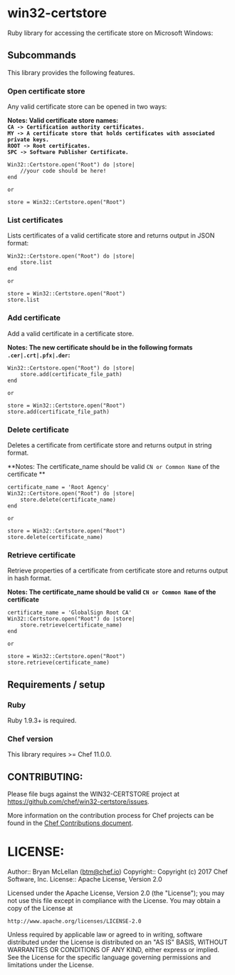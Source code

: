 # win32-certstore
Ruby library for accessing the certificate store on Microsoft Windows:

## Subcommands

This library provides the following features.

### Open certificate store

Any valid certificate store can be opened in two ways:

**Notes: Valid certificate store names:  
  `CA -> Certification authority certificates.`  
  `MY -> A certificate store that holds certificates with associated private keys.`  
  `ROOT -> Root certificates.`  
  `SPC -> Software Publisher Certificate.`**

```
Win32::Certstore.open("Root") do |store|
    //your code should be here!
end
```
	or 
```
store = Win32::Certstore.open("Root")
```

### List certificates

Lists certificates of a valid certificate store and returns output in JSON format:

```
Win32::Certstore.open("Root") do |store|
    store.list
end
```
	or 
```
store = Win32::Certstore.open("Root")
store.list
```

### Add certificate

Add a valid certificate in a certificate store. 

**Notes: The new certificate should be in the following formats `.cer|.crt|.pfx|.der`:**

```
Win32::Certstore.open("Root") do |store|
    store.add(certificate_file_path)
end
```
	or 
```
store = Win32::Certstore.open("Root")
store.add(certificate_file_path)
```

### Delete certificate

Deletes a certificate from certificate store and returns output in string format.

**Notes: The certificate_name should be valid `CN or Common Name` of the certificate **

```
certificate_name = 'Root Agency'
Win32::Certstore.open("Root") do |store|
    store.delete(certificate_name)
end
```
    or
```
store = Win32::Certstore.open("Root")
store.delete(certificate_name)
```

### Retrieve certificate

Retrieve properties of a certificate from certificate store and returns output in hash format.

**Notes: The certificate_name should be valid `CN or Common Name` of the certificate**

```
certificate_name = 'GlobalSign Root CA'
Win32::Certstore.open("Root") do |store|
    store.retrieve(certificate_name)
end
```
    or
```
store = Win32::Certstore.open("Root")
store.retrieve(certificate_name)
```

## Requirements / setup

### Ruby

Ruby 1.9.3+ is required.

### Chef version

This library requires >= Chef 11.0.0.

## CONTRIBUTING:

Please file bugs against the WIN32-CERTSTORE project at https://github.com/chef/win32-certstore/issues.

More information on the contribution process for Chef projects can be found in the [Chef Contributions document](http://docs.chef.io/community_contributions.html).

# LICENSE:

Author:: Bryan McLellan (<btm@chef.io>)
Copyright:: Copyright (c) 2017 Chef Software, Inc.
License:: Apache License, Version 2.0

Licensed under the Apache License, Version 2.0 (the "License");
you may not use this file except in compliance with the License.
You may obtain a copy of the License at

    http://www.apache.org/licenses/LICENSE-2.0

Unless required by applicable law or agreed to in writing, software
distributed under the License is distributed on an "AS IS" BASIS,
WITHOUT WARRANTIES OR CONDITIONS OF ANY KIND, either express or implied.
See the License for the specific language governing permissions and
limitations under the License.

